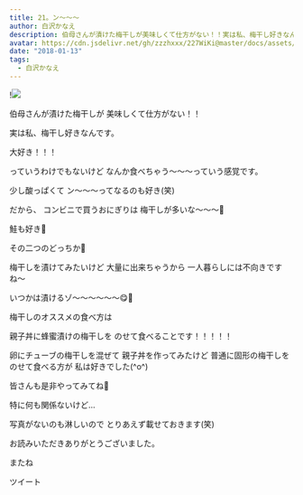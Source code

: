 ```yaml
---
title: 21。ン〜〜〜
author: 白沢かなえ
description: 伯母さんが漬けた梅干しが美味しくて仕方がない！！実は私、梅干し好きなんです。大好き！！！っていうわけでもないけどなんか食べちゃう〜〜〜っていう感覚で...
avatar: https://cdn.jsdelivr.net/gh/zzzhxxx/227WiKi@master/docs/assets/photo/avatar/kanae.jpg
date: "2018-01-13"
tags:
  - 白沢かなえ
---
```


!![](https://cdn.jsdelivr.net/gh/zzzhxxx/227WiKi-image@master/blog-image/kanae-2018-01-13_1.jpg)








伯母さんが漬けた梅干しが
美味しくて仕方がない！！





実は私、梅干し好きなんです。







大好き！！！

っていうわけでもないけど
なんか食べちゃう〜〜〜っていう感覚です。




少し酸っぱくて
ン〜〜〜ってなるのも好き(笑)






だから、
コンビニで買うおにぎりは
梅干しが多いな〜〜〜🍙


鮭も好き🍙

その二つのどっちか🍙









梅干しを漬けてみたいけど
大量に出来ちゃうから
一人暮らしには不向きですね〜


いつかは漬けるゾ〜〜〜〜〜〜😋🎈










梅干しのオススメの食べ方は

親子丼に蜂蜜漬けの梅干しを
のせて食べることです！！！！！



卵にチューブの梅干しを混ぜて
親子丼を作ってみたけど
普通に固形の梅干しをのせて食べる方が
私は好きでした(^o^)







皆さんも是非やってみてね🌷














特に何も関係ないけど…

写真がないのも淋しいので
とりあえず載せておきます(笑)








お読みいただきありがとうございました。

またね


ツイート



